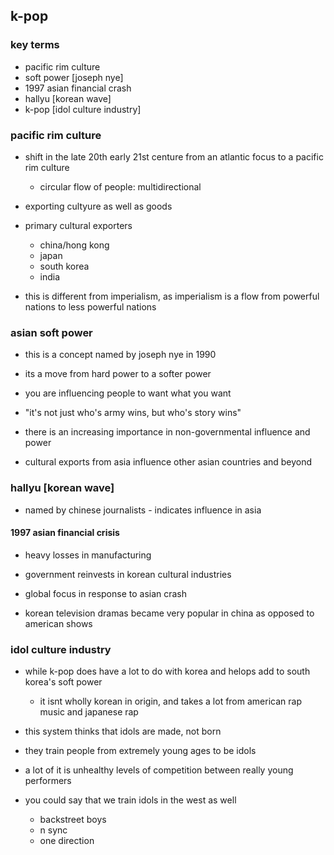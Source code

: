 ## k-pop

### key terms
- pacific rim culture
- soft power [joseph nye]
- 1997 asian financial crash
- hallyu [korean wave]
- k-pop [idol culture industry]

### pacific rim culture
- shift in the late 20th early 21st centure from an atlantic focus to a pacific rim culture
  - circular flow of people: multidirectional
- exporting cultyure as well as goods
- primary cultural exporters
  - china/hong kong
  - japan
  - south korea
  - india

- this is different from imperialism, as imperialism is a flow from powerful nations to less powerful nations

### asian soft power

- this is a concept named by joseph nye in 1990
- its a move from hard power to a softer power
- you are influencing people to want what you want
- "it's not just who's army wins, but who's story wins"

- there is an increasing importance in non-governmental influence and power
- cultural exports from asia influence other asian countries and beyond

### hallyu [korean wave]
- named by chinese journalists - indicates influence in asia

#### 1997 asian financial crisis
- heavy losses in manufacturing
- government reinvests in korean cultural industries
- global focus in response to asian crash

- korean television dramas became very popular in china as opposed to american shows

### idol culture industry
- while k-pop does have a lot to do with korea and helops add to south korea's soft power
  - it isnt wholly korean in origin, and takes a lot from american rap music and japanese rap

- this system thinks that idols are made, not born
- they train people from extremely young ages to be idols
- a lot of it is unhealthy levels of competition between really young performers

- you could say that we train idols in the west as well
  - backstreet boys
  - n sync
  - one direction
